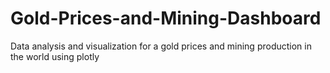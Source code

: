 # Gold-Prices-and-Mining-Dashboard
Data analysis and visualization for a gold prices and mining production in the world using plotly 
